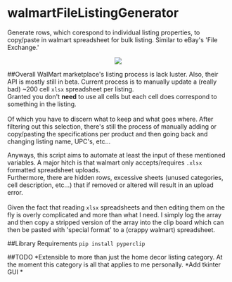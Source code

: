 # walmartFileListingGenerator
Generate rows, which corespond to individual listing properties, to copy/paste in walmart spreadsheet for bulk listing.
Similar to eBay's 'File Exchange.'

<center><img src='https://s24.postimg.org/51u6cis6t/wallywally.png'></center>

##Overall
WalMart marketplace's listing process is lack luster. Also, their API is mostly still in beta. Current process is to manually update a (really bad) ~200 cell `xlsx` spreadsheet per listing.<br>Granted you don't <b>need</b> to use all cells but each cell does correspond to something in the listing.<br>
<br>
Of which you have to discern what to keep and what goes where. After filtering out this selection, there's still the process of manually adding or copy/pasting the specifications per product and then going back and changing listing name, UPC's, etc...

Anyways, this script aims to automate at least the input of these mentioned variables. A major hitch is that walmart only accepts/requires `.xlsx` formatted spreadsheet uploads.<br>
Furthermore, there are hidden rows, excessive sheets (unused categories, cell description, etc...) that if removed or altered will result in an upload error.<br>
<br>
Given the fact that reading `xlsx` spreadsheets and then editing them on the fly is overly complicated and more than what I need. I simply log the array and then copy a stripped version of the array into the clip board which can then be pasted with 'special format' to a (crappy walmart) spreadsheet. 

##Library Requirements
`pip install pyperclip`

##TODO
*Extensible to more than just the home decor listing category. At the moment this category is all that applies to me personally.
*Add tkinter GUI
*
